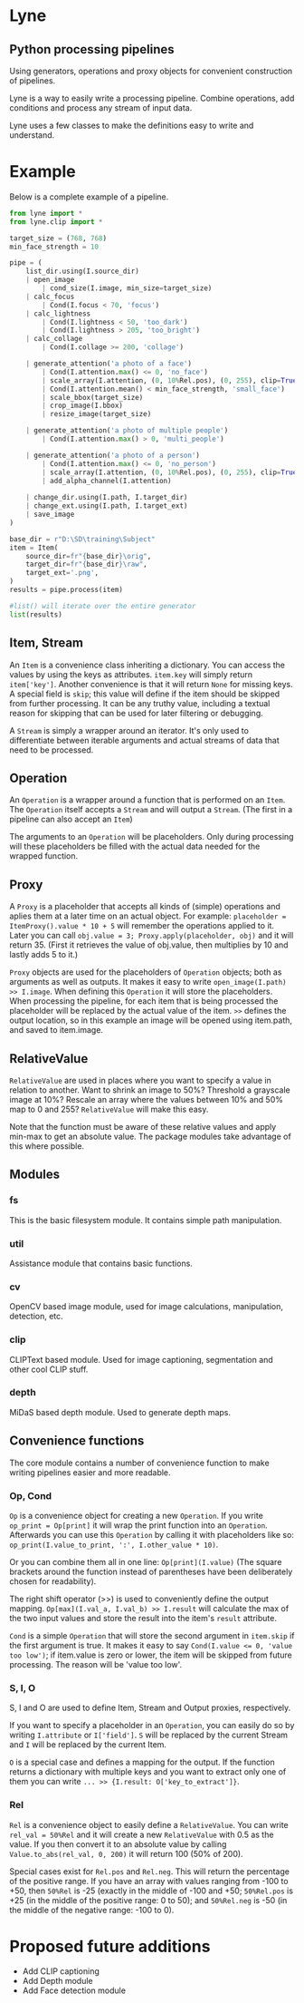 # Lyne
Python processing pipelines
---
Using generators, operations and proxy objects for convenient construction of pipelines.

Lyne is a way to easily write a processing pipeline.
Combine operations, add conditions and process any stream of input data.

Lyne uses a few classes to make the definitions easy to write and understand.

# Example

Below is a complete example of a pipeline.

```python
from lyne import *
from lyne.clip import *

target_size = (768, 768)
min_face_strength = 10

pipe = (
    list_dir.using(I.source_dir)
    | open_image
        | cond_size(I.image, min_size=target_size)
    | calc_focus
        | Cond(I.focus < 70, 'focus')
    | calc_lightness
        | Cond(I.lightness < 50, 'too_dark')
        | Cond(I.lightness > 205, 'too_bright')
    | calc_collage
        | Cond(I.collage >= 200, 'collage')

    | generate_attention('a photo of a face')
        | Cond(I.attention.max() <= 0, 'no_face')
        | scale_array(I.attention, (0, 10%Rel.pos), (0, 255), clip=True) >> I.attention
        | Cond(I.attention.mean() < min_face_strength, 'small_face')
        | scale_bbox(target_size)
        | crop_image(I.bbox)
        | resize_image(target_size)

    | generate_attention('a photo of multiple people')
        | Cond(I.attention.max() > 0, 'multi_people')

    | generate_attention('a photo of a person')
        | Cond(I.attention.max() <= 0, 'no_person')
        | scale_array(I.attention, (0, 10%Rel.pos), (0, 255), clip=True) >> I.attention
        | add_alpha_channel(I.attention)
    
    | change_dir.using(I.path, I.target_dir)
    | change_ext.using(I.path, I.target_ext)
    | save_image
)

base_dir = r"D:\SD\training\Subject"
item = Item(
    source_dir=fr"{base_dir}\orig",
    target_dir=fr"{base_dir}\raw",
    target_ext='.png',
)
results = pipe.process(item)

#list() will iterate over the entire generator
list(results)
```

## Item, Stream
An `Item` is a convenience class inheriting a dictionary. You can access the values by using the keys as attributes. `item.key` will simply return `item['key']`. Another convenience is that it will return `None` for missing keys. A special field is `skip`; this value will define if the item should be skipped from further processing. It can be any truthy value, including a textual reason for skipping that can be used for later filtering or debugging.

A `Stream` is simply a wrapper around an iterator. It's only used to differentiate between iterable arguments and actual streams of data that need to be processed.

## Operation
An `Operation` is a wrapper around a function that is performed on an `Item`. The `Operation` itself accepts a `Stream` and will output a `Stream`. (The first in a pipeline can also accept an `Item`)

The arguments to an `Operation` will be placeholders. Only during processing will these placeholders be filled with the actual data needed for the wrapped function.

## Proxy
A `Proxy` is a placeholder that accepts all kinds of (simple) operations and aplies them at a later time on an actual object. For example: `placeholder = ItemProxy().value * 10 + 5` will remember the operations applied to it. Later you can call `obj.value = 3; Proxy.apply(placeholder, obj)` and it will return 35. (First it retrieves the value of obj.value, then multiplies by 10 and lastly adds 5 to it.)

`Proxy` objects are used for the placeholders of `Operation` objects; both as arguments as well as outputs. It makes it easy to write `open_image(I.path) >> I.image`. When defining this `Operation` it will store the placeholders. When processing the pipeline, for each item that is being processed the placeholder will be replaced by the actual value of the item. `>>` defines the output location, so in this example an image will be opened using item.path, and saved to item.image.

## RelativeValue
`RelativeValue` are used in places where you want to specify a value in relation to another. Want to shrink an image to 50%? Threshold a grayscale image at 10%? Rescale an array where the values between 10% and 50% map to 0 and 255? `RelativeValue` will make this easy.

Note that the function must be aware of these relative values and apply min-max to get an absolute value. 
The package modules take advantage of this where possible. 

## Modules

### fs
This is the basic filesystem module. It contains simple path manipulation.

### util
Assistance module that contains basic functions.

### cv
OpenCV based image module, used for image calculations, manipulation, detection, etc.

### clip
CLIPText based module. Used for image captioning, segmentation and other cool CLIP stuff.

### depth
MiDaS based depth module. Used to generate depth maps.

## Convenience functions
The core module contains a number of convenience function to make  writing pipelines easier and more readable.

### Op, Cond

`Op` is a convenience object for creating a new `Operation`. If you write `op_print = Op[print]` it will wrap the print function into an `Operation`. Afterwards you can use this `Operation` by calling it with placeholders like so: `op_print(I.value_to_print, ':', I.other_value * 10)`. 

Or you can combine them all in one line: `Op[print](I.value)` (The square brackets around the function instead of parentheses have been deliberately chosen for readability).

The right shift operator (>>) is used to conveniently define the output mapping. `Op[max](I.val_a, I.val_b) >> I.result` will calculate the max of the two input values and store the result into the item's `result` attribute.

`Cond` is a simple `Operation` that will store the second argument in `item.skip` if the first argument is true. It makes it easy to say `Cond(I.value <= 0, 'value too low')`; if item.value is zero or lower, the item will be skipped from future processing. The reason will be 'value too low'.

### S, I, O
S, I and O are used to define Item, Stream and Output proxies, respectively.

If you want to specify a placeholder in an `Operation`, you can easily do so by writing `I.attribute` or `I['field']`. `S` will be replaced by the current Stream and `I` will be replaced by the current Item.

`O` is a special case and defines a mapping for the output. If the function returns a dictionary with multiple keys and you want to extract only one of them you can write `... >> {I.result: O['key_to_extract']}`.

### Rel
`Rel` is a convenience object to easily define a `RelativeValue`. You can write `rel_val = 50%Rel` and it will create a new `RelativeValue` with 0.5 as the value. If you then convert it to an absolute value by calling `Value.to_abs(rel_val, 0, 200)` it will return 100 (50% of 200).

Special cases exist for `Rel.pos` and `Rel.neg`. This will return the percentage of the positive range. If you have an array with values ranging from -100 to +50, then `50%Rel` is -25 (exactly in the middle of -100 and +50; `50%Rel.pos` is +25 (in the middle of the positive range: 0 to 50); and `50%Rel.neg` is -50 (in the middle of the negative range: -100 to 0).

# Proposed future additions

- Add CLIP captioning
- Add Depth module
- Add Face detection module
